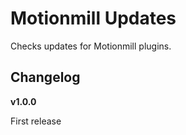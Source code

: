 Motionmill Updates
==================

Checks updates for Motionmill plugins.

Changelog
---------

__v1.0.0__

First release
